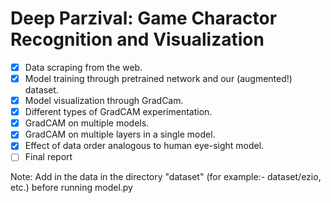 # Deep Parzival: Game Charactor Recognition and Visualization

- [x] Data scraping from the web.
- [x] Model training through pretrained network and our (augmented!) dataset.
- [x] Model visualization through GradCam.
- [x] Different types of GradCAM experimentation.
- [x] GradCAM on multiple models.
- [x] GradCAM on multiple layers in a single model.
- [x] Effect of data order analogous to human eye-sight model.
- [ ] Final report

Note: Add in the data in the directory "dataset" (for example:- dataset/ezio, etc.) before running model.py
